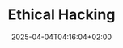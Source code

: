---
weight: 999
title: "Ethical Hacking"
description: "[Database](./ethicalhacking/database) • [Misc](./ethicalhacking/misc) • [Network](./ethicalhacking/network) • [OperatingSystems](./ethicalhacking/operatingsystems) • [Theory](./ethicalhacking/theory)"
icon: "dns"
date: "2025-04-04T04:16:04+02:00"
lastmod: "2025-04-04T04:16:04+02:00"
toc: false
---